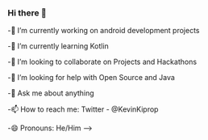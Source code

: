 
### Hi there 👋

-🔭 I’m currently working on android development projects

-🌱 I’m currently learning Kotlin

-👯 I’m looking to collaborate on Projects and Hackathons

-🤔 I’m looking for help with Open Source and Java

-💬 Ask me about anything

-📫 How to reach me: Twitter - @KevinKiprop

-😄 Pronouns: He/Him
-->
